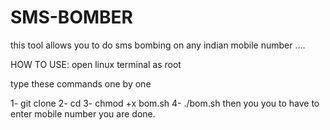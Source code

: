 # SMS-BOMBER
this tool allows you to do sms bombing on any indian mobile number ....

HOW TO USE:
open linux terminal as root

type these commands one by one

1-  git clone 
2-  cd
3-  chmod +x bom.sh
4-  ./bom.sh
then you you to have to enter mobile number
you are done.
